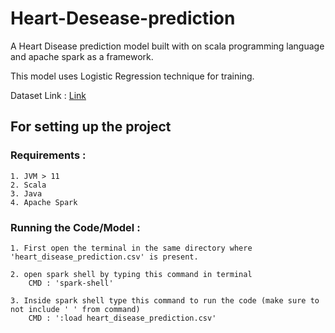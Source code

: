 # Heart-Desease-prediction

A Heart Disease prediction model built with
on scala programming language and apache spark as a framework.

This model uses Logistic Regression technique for training.

Dataset Link : <a href="https://www.kaggle.com/datasets/naveengowda16/logistic-regression-heart-disease-prediction">Link</a>

## For setting up the project

### Requirements :

    1. JVM > 11
    2. Scala
    3. Java
    4. Apache Spark

### Running the Code/Model :

    1. First open the terminal in the same directory where 'heart_disease_prediction.csv' is present.

    2. open spark shell by typing this command in terminal
        CMD : 'spark-shell'

    3. Inside spark shell type this command to run the code (make sure to not include ' ' from command)
        CMD : ':load heart_disease_prediction.csv'
